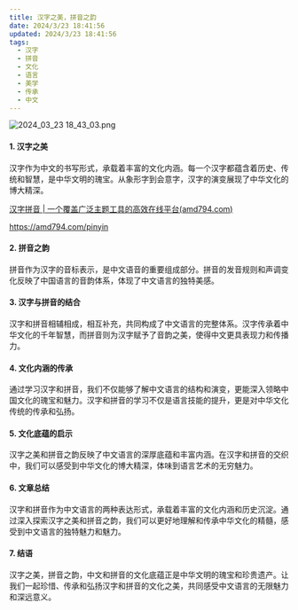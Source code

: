 ```yaml
---
title: 汉字之美，拼音之韵
date: 2024/3/23 18:41:56
updated: 2024/3/23 18:41:56
tags:
  - 汉字
  - 拼音
  - 文化
  - 语言
  - 美学
  - 传承
  - 中文
---
```



<img src="https://static.cmdragon.cn/blog/images/2024_03_23 18_43_03.png@blog" title="2024_03_23 18_43_03.png" alt="2024_03_23 18_43_03.png"/>

#### 1. 汉字之美

汉字作为中文的书写形式，承载着丰富的文化内涵。每一个汉字都蕴含着历史、传统和智慧，是中华文明的瑰宝。从象形字到会意字，汉字的演变展现了中华文化的博大精深。

[汉字拼音 | 一个覆盖广泛主题工具的高效在线平台(amd794.com)](https://amd794.com/pinyin)

https://amd794.com/pinyin

#### 2. 拼音之韵

拼音作为汉字的音标表示，是中文语音的重要组成部分。拼音的发音规则和声调变化反映了中国语言的音韵体系，体现了中文语言的独特美感。

#### 3. 汉字与拼音的结合

汉字和拼音相辅相成，相互补充，共同构成了中文语言的完整体系。汉字传承着中华文化的千年智慧，而拼音则为汉字赋予了音韵之美，使得中文更具表现力和传播力。

#### 4. 文化内涵的传承

通过学习汉字和拼音，我们不仅能够了解中文语言的结构和演变，更能深入领略中国文化的瑰宝和魅力。汉字和拼音的学习不仅是语言技能的提升，更是对中华文化传统的传承和弘扬。

#### 5. 文化底蕴的启示

汉字之美和拼音之韵反映了中文语言的深厚底蕴和丰富内涵。在汉字和拼音的交织中，我们可以感受到中华文化的博大精深，体味到语言艺术的无穷魅力。

#### 6. 文章总结

汉字和拼音作为中文语言的两种表达形式，承载着丰富的文化内涵和历史沉淀。通过深入探索汉字之美和拼音之韵，我们可以更好地理解和传承中华文化的精髓，感受到中文语言的独特魅力和魅力。

#### 7. 结语

汉字之美，拼音之韵，中文和拼音的文化底蕴正是中华文明的瑰宝和珍贵遗产。让我们一起珍惜、传承和弘扬汉字和拼音的文化之美，共同感受中文语言的无限魅力和深远意义。
